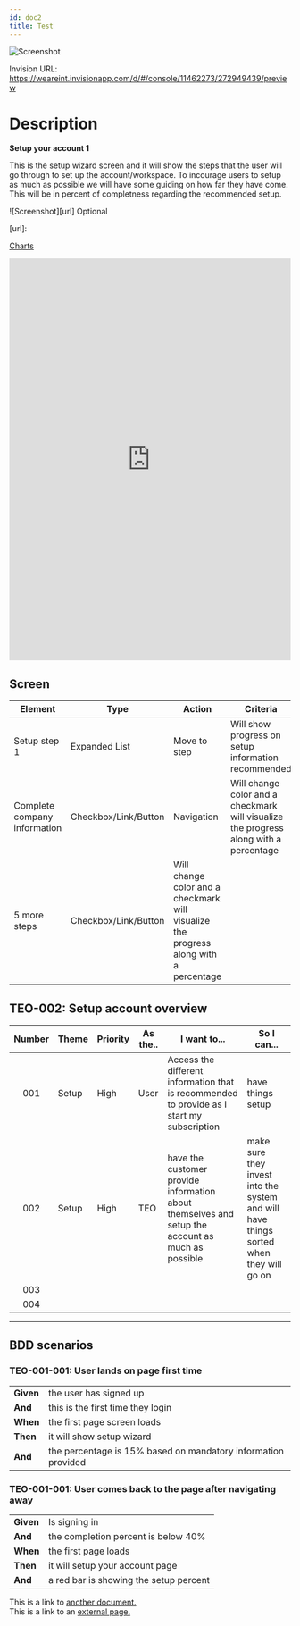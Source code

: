 ```yaml
---
id: doc2
title: Test
---
```


![Screenshot][Picture]

[Picture]: https://weareint.invisionapp.com/static-signed/live-embed/199936544/275207496/1/latest/dN37a9Zh0qyFAzoHlD2Z2z0Zr9mUl8WcKMz1ZYxI2V9lVRRlEwkE5Q804eJAac0qxblEnfcJXVd5X8P5lLUutFglE/1.1.2-2x.png

Invision URL: https://weareint.invisionapp.com/d/#/console/11462273/272949439/preview

# Description

**Setup your account 1**

This is the setup wizard screen and it will show the steps that the user will go through to set up the account/workspace. To incourage users to setup as much as possible we will have some guiding on how far they have come. This will be in percent of completness regarding the recommended setup.

![Screenshot][url] Optional

[url]: 

[Charts][Charts URL]

[Charts URL]: ../../Charts/Exports/index.html

<iframe width=100% height="720px" src="https://realtimeboard.com/app/embed/o9J_kzAKsVw=/?moveToWidget=3074457346179286569" frameborder="0" scrolling="no" allowfullscreen></iframe>

## Screen

| Element | Type | Action | Criteria |
| -------- | ---- | ------ | -------- |
| Setup step 1 | Expanded List | Move to step | Will show progress on setup information recommended |
| Complete company information | Checkbox/Link/Button | Navigation | Will change color and a checkmark will visualize the progress along with a percentage |
| 5 more steps | Checkbox/Link/Button | Will change color and a checkmark will visualize the progress along with a percentage |


## TEO-002: Setup account overview
| Number | Theme | Priority | As the.. | I want to... | So I can...|
| :----: | ----- | -------- | ------------- | ------------ | -----------|
| 001 | Setup | High | User | Access the different information that is recommended to provide as I start my subscription | have things setup |
| 002 | Setup | High | TEO | have the customer provide information about themselves and setup the account as much as possible | make sure they invest into the system and will have things sorted when they will go on |
| 003 | 
| 004 | 

---

## BDD scenarios

### TEO-001-001: User lands on page first time
| | |
| --- | --- |
| **Given** | the user has signed up |
| **And** | this is the first time they login
| **When** | the first page screen loads 
| **Then** | it will show setup wizard 
| **And** | the percentage is 15% based on mandatory information provided

### TEO-001-001: User comes back to the page after navigating away
| | |
| --- | --- |
| **Given** | Is signing in
| **And** | the completion percent is below 40%
| **When** | the first page loads 
| **Then** | it will setup your account page 
| **And** | a red bar is showing the setup percent

This is a link to [another document.](doc3.md)  
This is a link to an [external page.](http://www.example.com)

